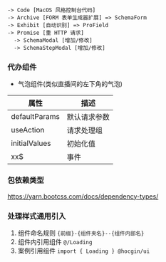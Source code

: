 ```shell
-> Code [MacOS 风格控制台代码]
-> Archive [FORM 表单生成器扩展] => SchemaForm
-> Exhibit [自动识别] => ProField
-> Promise [重 HTTP 请求]
  -> SchemaModal [增加/修改]
  -> SchemaStepModal [增加/修改]
```

### 代办组件

- 气泡组件(类似直播间的左下角的气泡)

| 属性          | 描述         |
| ------------- | ------------ |
| defaultParams | 默认请求参数 |
| useAction     | 请求处理组   |
| initialValues | 初始化值     |
| xx$           | 事件         |

### 包依赖类型

https://yarn.bootcss.com/docs/dependency-types/

### 处理样式通用引入

1. 组件命名规则 `{前缀}-{组件夹名}--{组件内部名}`
2. 组件内引用组件 `@/Loading`
3. 案例引用组件 `import { Loading } @hocgin/ui`
